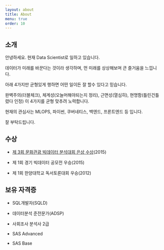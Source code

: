 ```yaml
---
layout: about
title: About
menu: true
order: 10
---
```



## 소개

안녕하세요. 현재 Data Scientist로 일하고 있습니다.

데이터가 미래를 바꾼다는 것이라 생각하며, 먼 미래를 상상해보며 큰 즐거움을 느낍니다.

아래 4가지만 균형있게 행하면 어떤 일이든 잘 할수 있다고 믿습니다. 

완벽주의(더블체크), 체계성(오늘머해야되는지 정리), 근면성(열심히), 현명함(틀린건틀렸다 인정) 이 4가지를 균형 맞추려 노력합니다.

현재의 관심사는 MLOPS, 파이썬, 쿠버네티스, 백엔드, 프론트엔드 등 입니다.

잘 부탁드립니다.


## 수상

- [제 3회 문화관광 빅데이터 분석대회 은상 수상](http://www.tourbigdata.kr/award.asp)(2015)

- 제 1회 경기 빅데이터 공모전 우승(2015)

- 제 1회 한양대학교 독서토론대회 우승(2012)


## 보유 자격증

- SQL개발자(SQLD)

- 데이터분석 준전문가(ADSP)

- 사회조사 분석사 2급

- SAS Advanced

- SAS Base


